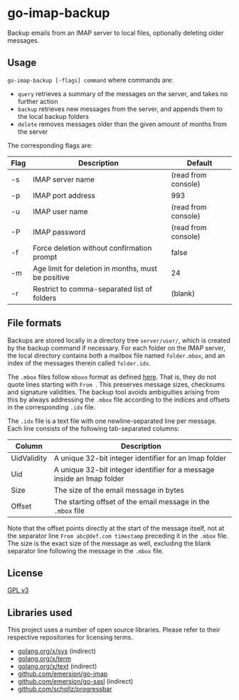 # go-imap-backup

Backup emails from an IMAP server to local files, optionally deleting older messages.


## Usage

`go-imap-backup [-flags] command` where commands are:

* `query` retrieves a summary of the messages on the server, and takes no further action
* `backup` retrieves new messages from the server, and appends them to the local backup folders
* `delete` removes messages older than the given amount of months from the server

The corresponding flags are:

| Flag  | Description         | Default             |
|-------|---------------------|---------------------|
| -s    | IMAP server name    | (read from console) |
| -p    | IMAP port address   | 993                 |
| -u    | IMAP user name      | (read from console) |
| -P    | IMAP password       | (read from console) |
| -f    | Force deletion without confirmation prompt | false |
| -m    | Age limit for deletion in months, must be positive | 24 | 
| -r    | Restrict to comma-separated list of folders | (blank) | 


## File formats

Backups are stored locally in a directory tree `server/user/`, which is created by the backup command if necessary. For each folder on the IMAP server, the local directory contains both a mailbox file named `folder.mbox`, and an index of the messages therein called `folder.idx`. 

The `.mbox` files follow `mboxo` format as defined [here](https://en.wikipedia.org/wiki/Mbox). That is, they do not quote lines starting with `From `. This preserves message sizes, checksums and signature validities. The backup tool avoids ambiguities arising from this by always addressing the `.mbox` file according to the indices and offsets in the corresponding `.idx` file.

The `.idx` file is a text file with one newline-separated line per message. Each line consists of the following tab-separated columns:

| Column | Description |
|--------|-------------|
| UidValidity | A unique 32-bit integer identifier for an Imap folder |
| Uid         | A unique 32-bit integer identifier for a message inside an Imap folder |
| Size        | The size of the email message in bytes |
| Offset      | The starting offset of the email message in the `.mbox` file |

Note that the offset points directly at the start of the message itself, not at the separator line `From abc@def.com timestamp` preceding it in the `.mbox` file. The size is the exact size of the message as well, excluding the blank separator line following the message in the `.mbox` file.


## License

[GPL v3](https://www.gnu.org/licenses/gpl-3.0.en.html)


## Libraries used

This project uses a number of open source libraries. Please refer to their respective
repositories for licensing terms.

* [golang.org/x/sys](https://golang.org/x/sys) (indirect)
* [golang.org/x/term](https://golang.org/x/term)
* [golang.org/x/text](https://golang.org/x/text) (indirect)
* [github.com/emersion/go-imap](https://github.com/emersion/go-imap)
* [github.com/emersion/go-sasl](https://github.com/emersion/go-sasl) (indirect)
* [github.com/schollz/progressbar](https://github.com/schollz/progressbar)